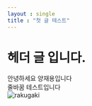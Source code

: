 ```yaml
---
layout : single
title : "첫 글 테스트"
---
```


# 헤더 글 입니다.

안녕하세요 양재용입니다  
줄바꿈 테스트입니다   
![rakugaki](https://user-images.githubusercontent.com/68217405/229445840-17d59a9e-de92-4ade-aabd-eddce6fab2d0.png)